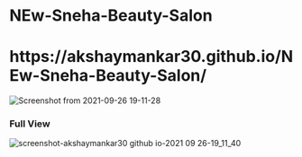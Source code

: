 # NEw-Sneha-Beauty-Salon
<h1>https://akshaymankar30.github.io/NEw-Sneha-Beauty-Salon/</h1>

![Screenshot from 2021-09-26 19-11-28](https://user-images.githubusercontent.com/71863564/134810561-4a3cab86-0fb5-43d3-b710-90ec1bef5743.png)


<h3>Full View</h3>

![screenshot-akshaymankar30 github io-2021 09 26-19_11_40](https://user-images.githubusercontent.com/71863564/134810580-266ea712-2552-4ef1-97a6-aa2deca80352.png)

